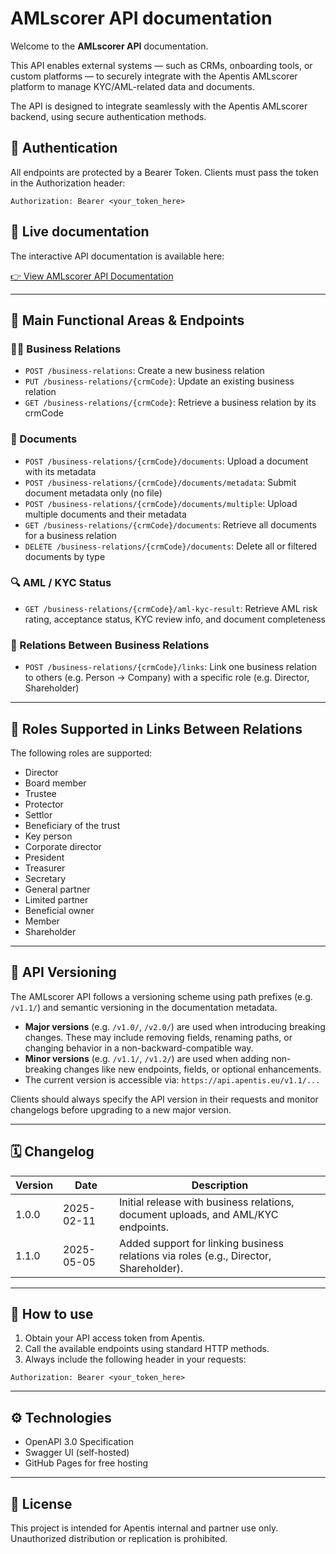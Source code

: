 # AMLscorer API documentation

Welcome to the **AMLscorer API** documentation.

This API enables external systems — such as CRMs, onboarding tools, or custom platforms — to securely integrate with the Apentis AMLscorer platform to manage KYC/AML-related data and documents.

The API is designed to integrate seamlessly with the Apentis AMLscorer backend, using secure authentication methods.

## 🔐 Authentication

All endpoints are protected by a Bearer Token. Clients must pass the token in the Authorization header:

```http
Authorization: Bearer <your_token_here>
```

## 🔗 Live documentation

The interactive API documentation is available here:

[👉 View AMLscorer API Documentation](https://aptma.github.io/apentis-amlscorer-api/)


---

## 📁 Main Functional Areas & Endpoints

### 🧑‍💼 Business Relations
- `POST /business-relations`: Create a new business relation
- `PUT /business-relations/{crmCode}`: Update an existing business relation
- `GET /business-relations/{crmCode}`: Retrieve a business relation by its crmCode

### 📄 Documents
- `POST /business-relations/{crmCode}/documents`: Upload a document with its metadata
- `POST /business-relations/{crmCode}/documents/metadata`: Submit document metadata only (no file)
- `POST /business-relations/{crmCode}/documents/multiple`: Upload multiple documents and their metadata
- `GET /business-relations/{crmCode}/documents`: Retrieve all documents for a business relation
- `DELETE /business-relations/{crmCode}/documents`: Delete all or filtered documents by type

### 🔍 AML / KYC Status
- `GET /business-relations/{crmCode}/aml-kyc-result`: Retrieve AML risk rating, acceptance status, KYC review info, and document completeness

### 🔗 Relations Between Business Relations
- `POST /business-relations/{crmCode}/links`: Link one business relation to others (e.g. Person → Company) with a specific role (e.g. Director, Shareholder)

---

## 🧩 Roles Supported in Links Between Relations

The following roles are supported:
- Director
- Board member
- Trustee
- Protector
- Settlor
- Beneficiary of the trust
- Key person
- Corporate director
- President
- Treasurer
- Secretary
- General partner
- Limited partner
- Beneficial owner
- Member
- Shareholder


---


## 🔁 API Versioning

The AMLscorer API follows a versioning scheme using path prefixes (e.g. `/v1.1/`) and semantic versioning in the documentation metadata.

- **Major versions** (e.g. `/v1.0/`, `/v2.0/`) are used when introducing breaking changes. These may include removing fields, renaming paths, or changing behavior in a non-backward-compatible way.
- **Minor versions** (e.g. `/v1.1/`, `/v1.2/`) are used when adding non-breaking changes like new endpoints, fields, or optional enhancements.
- The current version is accessible via: `https://api.apentis.eu/v1.1/...`

Clients should always specify the API version in their requests and monitor changelogs before upgrading to a new major version.


---

## 🗓️ Changelog

| Version | Date       | Description                                                                 |
|---------|------------|-----------------------------------------------------------------------------|
| 1.0.0   | 2025-02-11 | Initial release with business relations, document uploads, and AML/KYC endpoints. |
| 1.1.0   | 2025-05-05 | Added support for linking business relations via roles (e.g., Director, Shareholder). |



---


## 🚀 How to use

1. Obtain your API access token from Apentis.
2. Call the available endpoints using standard HTTP methods.
3. Always include the following header in your requests:

```http
Authorization: Bearer <your_token_here>
```

---

## ⚙️ Technologies
- OpenAPI 3.0 Specification
- Swagger UI (self-hosted)
- GitHub Pages for free hosting

---

## 📄 License
This project is intended for Apentis internal and partner use only.
Unauthorized distribution or replication is prohibited.

